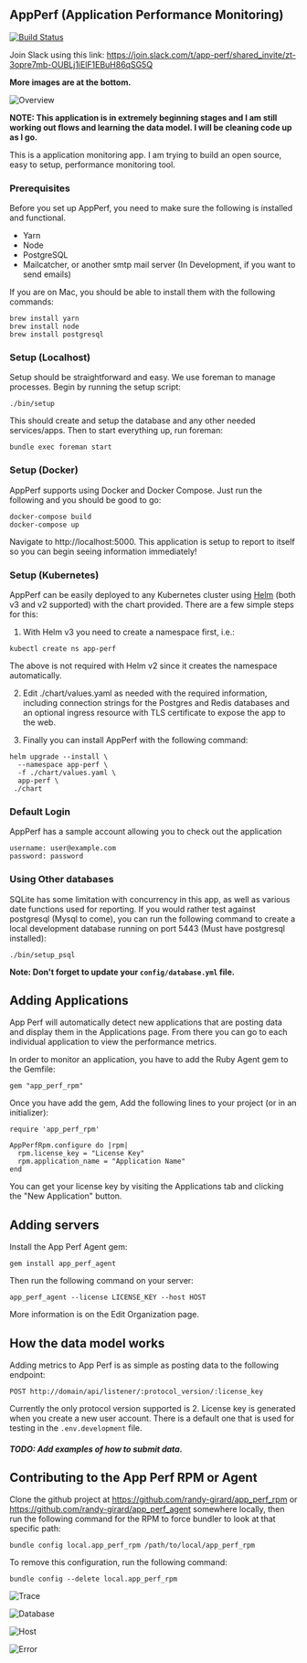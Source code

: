 ## AppPerf (Application Performance Monitoring)

[![Build Status](https://travis-ci.org/randy-girard/app_perf.svg?branch=master)](https://travis-ci.org/randy-girard/app_perf)

Join Slack using this link: https://join.slack.com/t/app-perf/shared_invite/zt-3opre7mb-OUBLj1iElF1EBuH86qSG5Q

**More images are at the bottom.**

![Overview](/doc/overview.png?raw=true "Overview")


<b>NOTE: This application is in extremely beginning stages and I am still working out flows and learning the data model. I will be cleaning code up as I go.</b>

This is a application monitoring app. I am trying to build an open source, easy to setup, performance monitoring tool.

### Prerequisites

Before you set up AppPerf, you need to make sure the following is installed and functional.

- Yarn
- Node
- PostgreSQL
- Mailcatcher, or another smtp mail server (In Development, if you want to send emails)

If you are on Mac, you should be able to install them with the following commands:

```
brew install yarn
brew install node
brew install postgresql
```

### Setup (Localhost)

Setup should be straightforward and easy. We use foreman to manage processes. Begin by running the setup script:

```
./bin/setup
```

This should create and setup the database and any other needed services/apps. Then to start everything up, run foreman:

```
bundle exec foreman start
```

### Setup (Docker)

AppPerf supports using Docker and Docker Compose. Just run the following and you should be good to go:

```
docker-compose build
docker-compose up
```

Navigate to http://localhost:5000. This application is setup to report to itself so you can begin seeing information immediately!

### Setup (Kubernetes)

AppPerf can be easily deployed to any Kubernetes cluster using [Helm](https://helm.sh/) (both v3 and v2 supported) with the chart provided. There are a few simple steps for this:

1. With Helm v3 you need to create a namespace first, i.e.:

```
kubectl create ns app-perf
```

The above is not required with Helm v2 since it creates the namespace automatically.

2. Edit ./chart/values.yaml as needed with the required information, including connection strings for the Postgres and Redis databases and an optional ingress resource with TLS certificate to expose the app to the web.

3. Finally you can install AppPerf with the following command:

```
helm upgrade --install \
  --namespace app-perf \
  -f ./chart/values.yaml \
  app-perf \
 ./chart
```

### Default Login

AppPerf has a sample account allowing you to check out the application

```
username: user@example.com
password: password
```

### Using Other databases

SQLite has some limitation with concurrency in this app, as well as various date functions used for reporting. If you would rather test against postgresql (Mysql to come), you can run the following command to create a local development database running on port 5443 (Must have postgresql installed):
```
./bin/setup_psql
```

**Note: Don't forget to update your `config/database.yml` file.**

## Adding Applications

App Perf will automatically detect new applications that are posting data and display them in the Applications page. From there you can go to each individual application to view the performance metrics.

In order to monitor an application, you have to add the Ruby Agent gem to the Gemfile:

```
gem "app_perf_rpm"
```

Once you have add the gem, Add the following lines to your project (or in an initializer):

```
require 'app_perf_rpm'

AppPerfRpm.configure do |rpm|
  rpm.license_key = "License Key"
  rpm.application_name = "Application Name"
end
```

You can get your license key by visiting the Applications tab and clicking the "New Application" button.

## Adding servers

Install the App Perf Agent gem:
```
gem install app_perf_agent
```

Then run the following command on your server:

```
app_perf_agent --license LICENSE_KEY --host HOST
```

More information is on the Edit Organization page.

## How the data model works

Adding metrics to App Perf is as simple as posting data to the following endpoint:
```
POST http://domain/api/listener/:protocol_version/:license_key
```
Currently the only protocol version supported is 2. License key is generated when you create a new user account. There is a default one that is used for testing in the `.env.development` file.

##### TODO: Add examples of how to submit data.

## Contributing to the App Perf RPM or Agent

Clone the github project at https://github.com/randy-girard/app_perf_rpm or https://github.com/randy-girard/app_perf_agent somewhere locally, then run the following command for the RPM to force bundler to look at that specific path:

```
bundle config local.app_perf_rpm /path/to/local/app_perf_rpm
```

To remove this configuration, run the following command:
```
bundle config --delete local.app_perf_rpm
```

![Trace](/doc/trace.png?raw=true "Traces")

![Database](/doc/database.png?raw=true "Database")

![Host](/doc/hosts.png?raw=true "Hosts")

![Error](/doc/error.png?raw=true "Overview")
